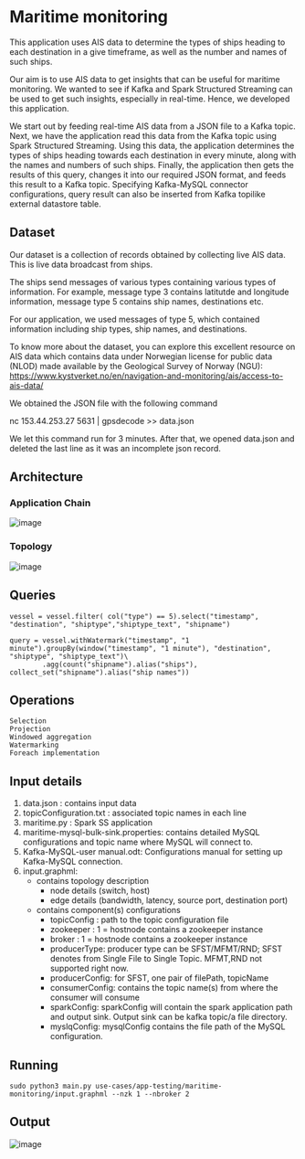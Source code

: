 # Maritime monitoring
This application uses AIS data to determine the types of ships heading to each destination in a give timeframe, as well as the number and names of such ships.

Our aim is to use AIS data to get insights that can be useful for maritime monitoring. We wanted to see if Kafka and Spark Structured Streaming can be used to get such insights, especially in real-time. Hence, we developed this application.

We start out by feeding real-time AIS data from a JSON file to a Kafka topic. Next, we have the application read this data from the Kafka topic using Spark Structured Streaming. Using this data, the application determines the types of ships heading towards each destination in every minute, along with the names and numbers of such ships. Finally, the application then gets the results of this query, changes it into our required JSON format, and feeds this result to a Kafka topic. Specifying Kafka-MySQL connector configurations, query result can also be inserted from Kafka topilike external datastore table.

## Dataset
Our dataset is a collection of records obtained by collecting live AIS data. This is live data broadcast from ships.

The ships send messages of various types containing various types of information. For example, message type 3 contains latitutde and longitude information, message type 5 contains ship names, destinations etc.

For our application, we used messages of type 5, which contained information including ship types, ship names, and destinations.

To know more about the dataset, you can explore this excellent resource on AIS data which contains data under Norwegian license for public data (NLOD) made available by the Geological Survey of Norway (NGU): https://www.kystverket.no/en/navigation-and-monitoring/ais/access-to-ais-data/

We obtained the JSON file with the following command

nc 153.44.253.27 5631 | gpsdecode >> data.json

We let this command run for 3 minutes. After that, we opened data.json and deleted the last line as it was an incomplete json record.

## Architecture

### Application Chain
![image](https://user-images.githubusercontent.com/6629591/183961868-de56360c-9dd3-4ccf-96ce-9d7145cdec28.png)

### Topology
![image](https://user-images.githubusercontent.com/6629591/184164640-4bc89443-258c-430a-a14b-317001d3a818.png)



## Queries  
    vessel = vessel.filter( col("type") == 5).select("timestamp", "destination", "shiptype","shiptype_text", "shipname")

    query = vessel.withWatermark("timestamp", "1 minute").groupBy(window("timestamp", "1 minute"), "destination", "shiptype", "shiptype_text")\
            .agg(count("shipname").alias("ships"), collect_set("shipname").alias("ship names"))

  
## Operations
    Selection
    Projection
    Windowed aggregation
    Watermarking
    Foreach implementation

  
## Input details
1. data.json : contains input data
2. topicConfiguration.txt : associated topic names in each line
3. maritime.py : Spark SS application
4. maritime-mysql-bulk-sink.properties: contains detailed MySQL configurations and topic name where MySQL will connect to.
5. Kafka-MySQL-user manual.odt: Configurations manual for setting up Kafka-MySQL connection.
6. input.graphml:
   - contains topology description
     - node details (switch, host)
     - edge details (bandwidth, latency, source port, destination port)
   - contains component(s) configurations 
     - topicConfig : path to the topic configuration file
     - zookeeper : 1 = hostnode contains a zookeeper instance
     - broker : 1 = hostnode contains a zookeeper instance
     - producerType: producer type can be SFST/MFMT/RND; SFST denotes from Single File to Single Topic. MFMT,RND not supported right now.
     - producerConfig: for SFST, one pair of filePath, topicName
     - consumerConfig: contains the topic name(s) from where the consumer will consume
     - sparkConfig: sparkConfig will contain the spark application path and output sink. Output sink can be kafka topic/a file directory.
     - myslqConfig: mysqlConfig contains the file path of the MySQL configuration.

## Running
```sudo python3 main.py use-cases/app-testing/maritime-monitoring/input.graphml --nzk 1 --nbroker 2```

## Output
![image](https://user-images.githubusercontent.com/6629591/190420311-8053f116-874f-425a-add5-a1b46204f0ed.png)

